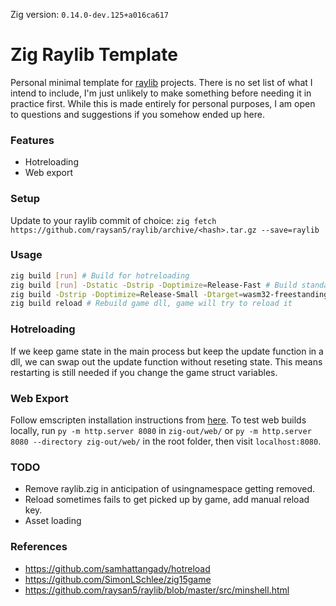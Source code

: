 Zig version: `0.14.0-dev.125+a016ca617`

# Zig Raylib Template
Personal minimal template for [raylib](https://github.com/raysan5/raylib) projects.
There is no set list of what I intend to include, I'm just unlikely to make something before needing it in practice first.
While this is made entirely for personal purposes, I am open to questions and suggestions if you somehow ended up here.

### Features
- Hotreloading
- Web export

### Setup
Update to your raylib commit of choice:
`zig fetch https://github.com/raysan5/raylib/archive/<hash>.tar.gz --save=raylib`

### Usage
```bash
zig build [run] # Build for hotreloading
zig build [run] -Dstatic -Dstrip -Doptimize=Release-Fast # Build standalone executable
zig build -Dstrip -Doptimize=Release-Small -Dtarget=wasm32-freestanding --sysroot "%EMSDK%/upstream/emscripten" # Build for web (Windows)
zig build reload # Rebuild game dll, game will try to reload it
```

### Hotreloading
If we keep game state in the main process but keep the update function in a dll, we can swap out the update function without reseting state.
This means restarting is still needed if you change the game struct variables.

### Web Export
Follow emscripten installation instructions from [here](https://github.com/raysan5/raylib/wiki/Working-for-Web-(HTML5)#1-install-emscripten-toolchain).
To test web builds locally, run `py -m http.server 8080` in `zig-out/web/` or `py -m http.server 8080 --directory zig-out/web/` in the root folder, then visit `localhost:8080`.

### TODO
- Remove raylib.zig in anticipation of usingnamespace getting removed.
- Reload sometimes fails to get picked up by game, add manual reload key.
- Asset loading

### References
- https://github.com/samhattangady/hotreload
- https://github.com/SimonLSchlee/zig15game
- https://github.com/raysan5/raylib/blob/master/src/minshell.html

